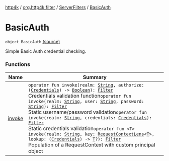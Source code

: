 [http4k](../../../index.md) / [org.http4k.filter](../../index.md) / [ServerFilters](../index.md) / [BasicAuth](./index.md)

# BasicAuth

`object BasicAuth` [(source)](https://github.com/http4k/http4k/blob/master/http4k-core/src/main/kotlin/org/http4k/filter/ServerFilters.kt#L77)

Simple Basic Auth credential checking.

### Functions

| Name | Summary |
|---|---|
| [invoke](invoke.md) | `operator fun invoke(realm: `[`String`](https://kotlinlang.org/api/latest/jvm/stdlib/kotlin/-string/index.html)`, authorize: (`[`Credentials`](../../../org.http4k.core/-credentials/index.md)`) -> `[`Boolean`](https://kotlinlang.org/api/latest/jvm/stdlib/kotlin/-boolean/index.html)`): `[`Filter`](../../../org.http4k.core/-filter/index.md)<br>Credentials validation function`operator fun invoke(realm: `[`String`](https://kotlinlang.org/api/latest/jvm/stdlib/kotlin/-string/index.html)`, user: `[`String`](https://kotlinlang.org/api/latest/jvm/stdlib/kotlin/-string/index.html)`, password: `[`String`](https://kotlinlang.org/api/latest/jvm/stdlib/kotlin/-string/index.html)`): `[`Filter`](../../../org.http4k.core/-filter/index.md)<br>Static username/password validation`operator fun invoke(realm: `[`String`](https://kotlinlang.org/api/latest/jvm/stdlib/kotlin/-string/index.html)`, credentials: `[`Credentials`](../../../org.http4k.core/-credentials/index.md)`): `[`Filter`](../../../org.http4k.core/-filter/index.md)<br>Static credentials validation`operator fun <T> invoke(realm: `[`String`](https://kotlinlang.org/api/latest/jvm/stdlib/kotlin/-string/index.html)`, key: `[`RequestContextLens`](../../../org.http4k.lens/-request-context-lens.md)`<`[`T`](invoke.md#T)`>, lookup: (`[`Credentials`](../../../org.http4k.core/-credentials/index.md)`) -> `[`T`](invoke.md#T)`?): `[`Filter`](../../../org.http4k.core/-filter/index.md)<br>Population of a RequestContext with custom principal object |
